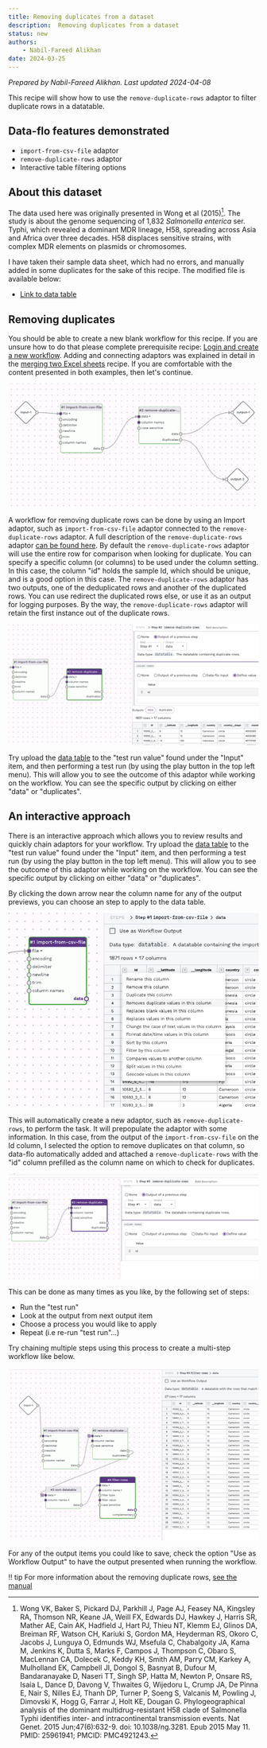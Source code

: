 ```yaml
---
title: Removing duplicates from a dataset
description:  Removing duplicates from a dataset
status: new
authors:
    - Nabil-Fareed Alikhan
date: 2024-03-25
---
```

*Prepared by Nabil-Fareed Alikhan. Last updated 2024-04-08*

This recipe will show how to use the `remove-duplicate-rows` adaptor to filter duplicate rows in a datatable. 

## Data-flo features demonstrated

* `import-from-csv-file` adaptor
* `remove-duplicate-rows` adaptor
* Interactive table filtering options

## About this dataset 

The data used here was originally presented in Wong et al (2015)[^1]. The study is about the genome sequencing of 1,832 *Salmonella enterica* ser. Typhi, which revealed a dominant MDR lineage, H58, spreading across Asia and Africa over three decades. H58 displaces sensitive strains, with complex MDR elements on plasmids or chromosomes. 

I have taken their sample data sheet, which had no errors, and manually added in some duplicates for the sake of this recipe. The modified file is available below:

* [Link to data table](duplicates/Wongetal-with-duplicates.csv)

## Removing duplicates

You should be able to create a new blank workflow for this recipe. If you are unsure how to do that please complete prerequisite recipe: [Login and create a new workflow](./login-workflow.md). Adding and connecting adaptors was explained in detail in the [merging two Excel sheets](./merging-two-sheets.md) recipe. If you are comfortable with the content presented in both examples, then let's continue. 

![Existing df](./duplicates/output-workflow.png)

A workflow for removing duplicate rows can be done by using an Import adaptor, such as `import-from-csv-file` adaptor connected to the `remove-duplicate-rows` adaptor. A full description of the `remove-duplicate-rows` adaptor [can be found here](https://cgps.gitbook.io/data-flo/reference-guide/remove-duplicate-rows). By default the `remove-duplicate-rows` adaptor will use the entire row for comparison when looking for duplicate. You can specify a specific column (or columns) to be used under the column setting. In this case, the column "id" holds the sample Id, which should be unique, and is a good option in this case. The `remove-duplicate-rows` adaptor has two outputs, one of the deduplicated rows and another of the duplicated rows. You can use redirect the duplicated rows else, or use it as an output for logging purposes. By the way, the `remove-duplicate-rows` adaptor will retain the first instance out of the duplicate rows.

![Existing df](./duplicates/column-name.png)

Try upload the [data table](duplicates/Wongetal-with-duplicates.csv) to the "test run value" found under the "Input" item, and then performing a test run (by using the play button in the top left menu). This will allow you to see the outcome of this adaptor while working on the workflow. You can see the specific output by clicking on either "data" or "duplicates". 


## An interactive approach

There is an interactive approach which allows you to review results and quickly chain adaptors for your workflow. Try upload the [data table](duplicates/Wongetal-with-duplicates.csv) to the "test run value" found under the "Input" item, and then performing a test run (by using the play button in the top left menu). This will allow you to see the outcome of this adaptor while working on the workflow. You can see the specific output by clicking on either "data" or "duplicates". 

By clicking the down arrow near the column name for any of the output previews, you can choose an step to apply to the data table.

![Existing df](./duplicates/interactive2.png)

This will automatically create a new adaptor, such as `remove-duplicate-rows`, to perform the task. It will prepopulate the adaptor with some information. In this case, from the output of the `import-from-csv-file` on the Id column, I selected the option to remove duplicates on that column, so data-flo automatically added and attached a `remove-duplicate-rows` with the "id" column prefilled as the column name on which to check for duplicates. 

![Existing df](./duplicates/automatic.png)

This can be done as many times as you like, by the following set of steps: 

* Run the "test run"
* Look at the output from next output item 
* Choose a process you would like to apply 
* Repeat (i.e re-run "test run"...)

Try chaining multiple steps using this process to create a multi-step workflow like below.

![Existing df](./duplicates/chained.png)

For any of the output items you could like to save, check the option "Use as Workflow Output" to have the output presented when running the workflow. 

!! tip 
    For more information about the removing duplicate rows, [see the manual](https://cgps.gitbook.io/data-flo/reference-guide/remove-duplicate-rows)

[^1]: Wong VK, Baker S, Pickard DJ, Parkhill J, Page AJ, Feasey NA, Kingsley RA, Thomson NR, Keane JA, Weill FX, Edwards DJ, Hawkey J, Harris SR, Mather AE, Cain AK, Hadfield J, Hart PJ, Thieu NT, Klemm EJ, Glinos DA, Breiman RF, Watson CH, Kariuki S, Gordon MA, Heyderman RS, Okoro C, Jacobs J, Lunguya O, Edmunds WJ, Msefula C, Chabalgoity JA, Kama M, Jenkins K, Dutta S, Marks F, Campos J, Thompson C, Obaro S, MacLennan CA, Dolecek C, Keddy KH, Smith AM, Parry CM, Karkey A, Mulholland EK, Campbell JI, Dongol S, Basnyat B, Dufour M, Bandaranayake D, Naseri TT, Singh SP, Hatta M, Newton P, Onsare RS, Isaia L, Dance D, Davong V, Thwaites G, Wijedoru L, Crump JA, De Pinna E, Nair S, Nilles EJ, Thanh DP, Turner P, Soeng S, Valcanis M, Powling J, Dimovski K, Hogg G, Farrar J, Holt KE, Dougan G. Phylogeographical analysis of the dominant multidrug-resistant H58 clade of Salmonella Typhi identifies inter- and intracontinental transmission events. Nat Genet. 2015 Jun;47(6):632-9. doi: 10.1038/ng.3281. Epub 2015 May 11. PMID: 25961941; PMCID: PMC4921243.
